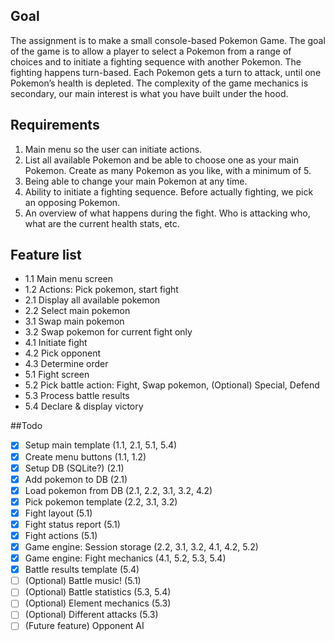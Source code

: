 ## Goal
The assignment is to make a small console-based Pokemon Game. The goal of the game is to
allow a player to select a Pokemon from a range of choices and to initiate a fighting sequence with
another Pokemon. The fighting happens turn-based. Each Pokemon gets a turn to attack, until one
Pokemon’s health is depleted. The complexity of the game mechanics is secondary, our main
interest is what you have built under the hood.

## Requirements
1. Main menu so the user can initiate actions.
2. List all available Pokemon and be able to choose one as your main Pokemon. Create as
many Pokemon as you like, with a minimum of 5.
3. Being able to change your main Pokemon at any time.
4. Ability to initiate a fighting sequence. Before actually fighting, we pick an opposing
Pokemon.
5. An overview of what happens during the fight. Who is attacking who, what are the current
health stats, etc.

## Feature list
- 1.1 Main menu screen
- 1.2 Actions: Pick pokemon, start fight
- 2.1 Display all available pokemon
- 2.2 Select main pokemon
- 3.1 Swap main pokemon
- 3.2 Swap pokemon for current fight only
- 4.1 Initiate fight
- 4.2 Pick opponent
- 4.3 Determine order
- 5.1 Fight screen
- 5.2 Pick battle action: Fight, Swap pokemon, (Optional) Special, Defend
- 5.3 Process battle results
- 5.4 Declare & display victory

##Todo
- [x] Setup main template (1.1, 2.1, 5.1, 5.4)
- [x] Create menu buttons (1.1, 1.2)
- [x] Setup DB (SQLite?) (2.1)
- [x] Add pokemon to DB (2.1)
- [x] Load pokemon from DB (2.1, 2.2, 3.1, 3.2, 4.2)
- [x] Pick pokemon template (2.2, 3.1, 3.2)
- [x] Fight layout (5.1)
- [x] Fight status report (5.1)
- [x] Fight actions (5.1)
- [x] Game engine: Session storage (2.2, 3.1, 3.2, 4.1, 4.2, 5.2)
- [x] Game engine: Fight mechanics (4.1, 5.2, 5.3, 5.4)
- [x] Battle results template (5.4)
- [ ] \(Optional) Battle music! (5.1)
- [ ] \(Optional) Battle statistics (5.3, 5.4)
- [ ] \(Optional) Element mechanics (5.3)
- [ ] \(Optional) Different attacks (5.3)
- [ ] \(Future feature) Opponent AI 
